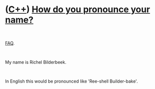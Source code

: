 



 

 

 

 

 

([C++](Cpp.htm)) [How do you pronounce your name?](CppPronounceName.htm)
========================================================================

 

[FAQ](CppFaq.htm).

 

My name is Richel Bilderbeek.

 

In English this would be pronounced like 'Ree-shell Builder-bake'.

 

 

 

 

 





 



